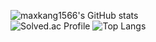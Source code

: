 ![maxkang1566's GitHub stats](https://github-readme-stats.vercel.app/api?username=maxkang1566&show_icons=true&theme=tokyonight)  
![Solved.ac Profile](http://mazassumnida.wtf/api/v2/generate_badge?boj=maxkang1566)
![Top Langs](https://github-readme-stats.vercel.app/api/top-langs/?username=maxkang1566&theme=onedark)
